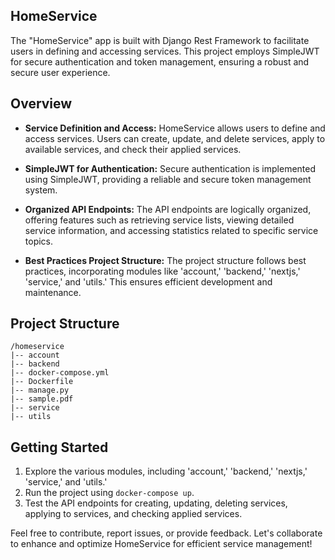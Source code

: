 ## HomeService

The "HomeService" app is built with Django Rest Framework to facilitate users in defining and accessing services. This project employs SimpleJWT for secure authentication and token management, ensuring a robust and secure user experience.

## Overview

- **Service Definition and Access:** HomeService allows users to define and access services. Users can create, update, and delete services, apply to available services, and check their applied services.

- **SimpleJWT for Authentication:** Secure authentication is implemented using SimpleJWT, providing a reliable and secure token management system.

- **Organized API Endpoints:** The API endpoints are logically organized, offering features such as retrieving service lists, viewing detailed service information, and accessing statistics related to specific service topics.

- **Best Practices Project Structure:** The project structure follows best practices, incorporating modules like 'account,' 'backend,' 'nextjs,' 'service,' and 'utils.' This ensures efficient development and maintenance.

## Project Structure
```plaintext
/homeservice
|-- account
|-- backend
|-- docker-compose.yml
|-- Dockerfile
|-- manage.py
|-- sample.pdf
|-- service
|-- utils
```

## Getting Started
1. Explore the various modules, including 'account,' 'backend,' 'nextjs,' 'service,' and 'utils.'
2. Run the project using `docker-compose up`.
3. Test the API endpoints for creating, updating, deleting services, applying to services, and checking applied services.

Feel free to contribute, report issues, or provide feedback. Let's collaborate to enhance and optimize HomeService for efficient service management!

